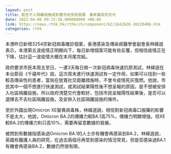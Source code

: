 ```yaml
---
layout: post
title: 能否不入隔離設施或影響市民快測意願　專家冀政府交代
date: 2022-04-06 09:15:50.000000000 +08:00
link: https://news.rthk.hk/rthk/ch/component/k2/1642626-20220406.htm
categories: rthk
---
```


本港昨日新增3254宗新冠病毒確診個案，香港感染及傳染病醫學會副會長林緯遜表示，本港第五波疫情正明顯向下，每日新增個案可能有些反覆，但相信疫情正在下降，估計這一波疫情大概在本月尾完結。

政府要求市民本周五至日、一連3天每日做一次新冠病毒快速抗原測試，林緯遜在本台節目《千禧年代》說，這次周末進行快速測試有一定作用，如果可以找到一些較高傳染性的患者，當局在放寬社交距離措施時，不會令疫情死灰復燃。他說，市民其中一個不想進行快速測試，或測試結果陽性後不想呈報的原因，是不想被安排入社區隔離設施，所以政府清楚交代會較好，包括市民呈報陽性結果後，是否可以選擇去不去社區隔離設施，及安排入社區隔離設施的條件。

至於外國出現Omicron XE變異病毒株，林緯遜說，相信對新冠病毒口服藥的影響不是太大，他說，Omicron BA.2的傳播力較BA.1高75%，傳播力明顯增強，但XE較BA.2的傳播力則只高10%，需要再留意數據的發展。

被問到有數據指感染過Omicron BA.1的人士亦有機會再感染到BA.2，林緯遜說，英國有醫護人員的研究，在過去兩個月再受到感染的情況常見，但是否感染過BA.1有機會再感染BA.2，數據仍然很有限。
